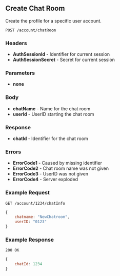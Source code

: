 ## Create Chat Room
Create the profile for a specific user account.

`POST /account/chatRoom`

### Headers
- **AuthSessionId** - Identifier for current session
- **AuthSessionSecret** - Secret for current session

### Parameters
- **none**

### Body
- **chatName** - Name for the chat room
- **userId** - UserID starting the chat room

### Response
- **chatId** - Identifier for the chat room

### Errors
- **ErrorCode1** - Caused by missing identifier
- **ErrorCode2** - Chat room name was not given
- **ErrorCode3** - UserID was not given
- **ErrorCode4** - Server exploded

### Example Request
`GET /account/1234/chatInfo`

```javascript
{
	chatname: "NewChatroom",
	userID: "0123"
}
```

### Example Response
`200 OK`

```javascript
{
	chatId: 1234
}